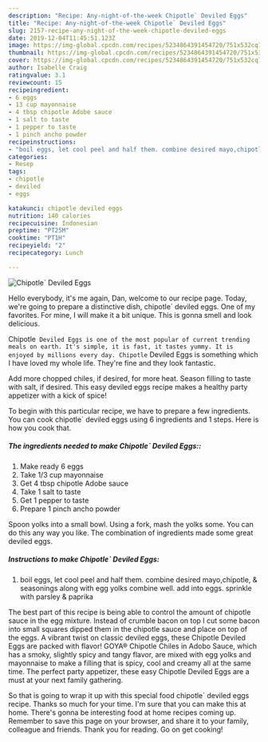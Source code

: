 ```yaml
---
description: "Recipe: Any-night-of-the-week Chipotle` Deviled Eggs"
title: "Recipe: Any-night-of-the-week Chipotle` Deviled Eggs"
slug: 2157-recipe-any-night-of-the-week-chipotle-deviled-eggs
date: 2019-12-04T11:45:51.123Z
image: https://img-global.cpcdn.com/recipes/5234864391454720/751x532cq70/chipotle-deviled-eggs-recipe-main-photo.jpg
thumbnail: https://img-global.cpcdn.com/recipes/5234864391454720/751x532cq70/chipotle-deviled-eggs-recipe-main-photo.jpg
cover: https://img-global.cpcdn.com/recipes/5234864391454720/751x532cq70/chipotle-deviled-eggs-recipe-main-photo.jpg
author: Isabelle Craig
ratingvalue: 3.1
reviewcount: 15
recipeingredient:
- 6 eggs
- 13 cup mayonnaise
- 4 tbsp chipotle Adobe sauce
- 1 salt to taste
- 1 pepper to taste
- 1 pinch ancho powder
recipeinstructions:
- "boil eggs, let cool peel and half them. combine desired mayo,chipotle, &amp; seasonings along with egg yolks combine well. add into eggs. sprinkle with parsley &amp; paprika"
categories:
- Resep
tags:
- chipotle
- deviled
- eggs

katakunci: chipotle deviled eggs
nutrition: 140 calories
recipecuisine: Indonesian
preptime: "PT25M"
cooktime: "PT1H"
recipeyield: "2"
recipecategory: Lunch

---
```



![Chipotle` Deviled Eggs](https://img-global.cpcdn.com/recipes/5234864391454720/751x532cq70/chipotle-deviled-eggs-recipe-main-photo.jpg)

Hello everybody, it's me again, Dan, welcome to our recipe page. Today, we're going to prepare a distinctive dish, chipotle` deviled eggs. One of my favorites. For mine, I will make it a bit unique. This is gonna smell and look delicious.

Chipotle` Deviled Eggs is one of the most popular of current trending meals on earth. It's simple, it is fast, it tastes yummy. It is enjoyed by millions every day. Chipotle` Deviled Eggs is something which I have loved my whole life. They're fine and they look fantastic.

Add more chopped chiles, if desired, for more heat. Season filling to taste with salt, if desired. This easy deviled eggs recipe makes a healthy party appetizer with a kick of spice!


To begin with this particular recipe, we have to prepare a few ingredients. You can cook chipotle` deviled eggs using 6 ingredients and 1 steps. Here is how you cook that.

##### The ingredients needed to make Chipotle` Deviled Eggs::

1. Make ready 6 eggs
1. Take 1/3 cup mayonnaise
1. Get 4 tbsp chipotle Adobe sauce
1. Take 1 salt to taste
1. Get 1 pepper to taste
1. Prepare 1 pinch ancho powder


Spoon yolks into a small bowl. Using a fork, mash the yolks some. You can do this any way you like. The combination of ingredients made some great deviled eggs. 

##### Instructions to make Chipotle` Deviled Eggs:

1. boil eggs, let cool peel and half them. combine desired mayo,chipotle, &amp; seasonings along with egg yolks combine well. add into eggs. sprinkle with parsley &amp; paprika


The best part of this recipe is being able to control the amount of chipotle sauce in the egg mixture. Instead of crumble bacon on top I cut some bacon into small squares dipped them in the chipotle sauce and place on top of the eggs. A vibrant twist on classic deviled eggs, these Chipotle Deviled Eggs are packed with flavor! GOYA® Chipotle Chiles in Adobo Sauce, which has a smoky, slightly spicy and tangy flavor, are mixed with egg yolks and mayonnaise to make a filling that is spicy, cool and creamy all at the same time. The perfect party appetizer, these easy Chipotle Deviled Eggs are a must at your next family gathering. 

So that is going to wrap it up with this special food chipotle` deviled eggs recipe. Thanks so much for your time. I'm sure that you can make this at home. There's gonna be interesting food at home recipes coming up. Remember to save this page on your browser, and share it to your family, colleague and friends. Thank you for reading. Go on get cooking!
